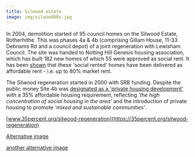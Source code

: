 ```yaml
---
title: Silwood estate
image: img/silwood90s.jpg
---
```


In 2004, demolition started of 95 council homes on the Silwood Estate, Rotherhithe.  This was phases 4a & 4b (comprising Gillam House, 11-33 Debnams Rd and a council depot) of a joint regeneration with Lewisham Council.  The site was handed to Notting Hill Genesis housing association, which has built 182 new homes of which 55 were approved as social rent. It has been [shown](https://35percent.org/redefining-social-rent/) that these 'social rented' homes have been delivered as affordable rent - i.e. up to 80% market rent.

The Silwood regeneration started in 2000 with SRB funding.  Despite the public money Site 4b was [designated as a 'private housing development'](https://moderngov.southwarksites.com/Published/C00000118/M00003082/AI00003831/$VarytermsofdisposalSilwoodPhase4BRotherhitheSE16open.docA.ps.pdf) with a 35% affordable housing requirement, reflecting _'the high concentration of social housing in the area'_ and the introduction of private housing to promote _'mixed and sustainable communities'_.

[www.35percent.org/silwood-regeneration](https://35percent.org/silwood-regeneration)

[Alternative image](https://35percent.org/img/swooddemo.jpeg)

[another alternative image](https://35percent.org/img/silwoodpredemo.jpg)
